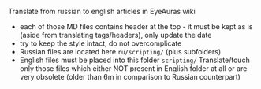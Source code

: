 Translate from russian to english articles in EyeAuras wiki
- each of those MD files contains header at the top - it must be kept as is (aside from translating tags/headers), only update the date
- try to keep the style intact, do not overcomplicate
- Russian files are located here `ru/scripting/` (plus subfolders)
- English files must be placed into this folder `scripting/`
  Translate/touch only those files which either NOT present in English folder at all or are very obsolete (older than 6m in comparison to Russian counterpart)